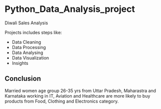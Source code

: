 # Python_Data_Analysis_project
Diwali Sales Analysis

Projects includes steps like:
* Data Cleaning
* Data Processing
* Data Analysing
* Data Visualization
* Insights

## Conclusion
Married women age group 26-35 yrs from Uttar Pradesh, Maharastra and Karnataka working in IT, Aviation and Healthcare are more likely to buy products from Food, Clothing and Electronics category.
